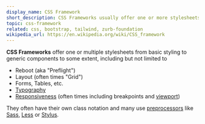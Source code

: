 ```yaml
---
display_name: CSS Framework
short_description: CSS Frameworks usually offer one or more stylesheets with basic styling/generic components, and many of them use preprocessors.
topic: css-framework
related: css, bootstrap, tailwind, zurb-foundation
wikipedia_url: https://en.wikipedia.org/wiki/CSS_framework
---
```

**CSS Frameworks** offer one or multiple stylesheets from basic styling to generic components to some extent, including but not limited to
* Reboot (aka "Preflight")
* Layout (often times "Grid")
* Forms, Tables, etc.
* [Typography](https://github.com/topics/typography)
* [Responsiveness](https://github.com/topics/responsive) (often times including breakpoints and [viewport](https://github.com/topics/viewport))

They often have their own class notation and many use [preprocessors](https://github.com/topics/css-preprocessor) like [Sass](https://github.com/topics/sass), [Less](https://github.com/topics/less) or [Stylus](https://github.com/topics/stylus).
